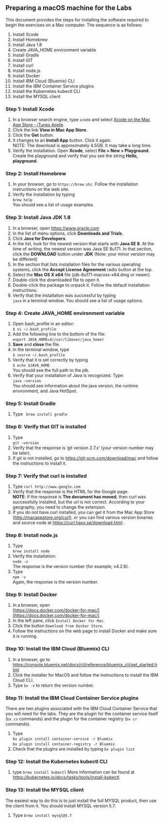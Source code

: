 ## Preparing a macOS machine for the Labs
This document provides the steps for installing the software required to begin the exercises on a Mac computer. The sequence is as follows:  
1. Install Xcode  
2. Install Homebrew  
3. Install Java 1.8  
4. Create JAVA_HOME environment variable
5. Install Gradle  
6. Install GIT  
7. Install curl  
8. Install node.js   
9. Install Docker  
10. Install IBM Cloud (Bluemix) CLI  
11. Install the IBM Container Service plugins
12. Install the Kubernetes kubectl CLI
13. Install the MYSQL client

### Step 1: Install Xcode
1.	In a browser search engine, type `xcode` and select [Xcode on the Mac App Store - iTunes Apple]( https://itunes.apple.com/ca/app/xcode/id497799835?mt=12).  
2. Click the link __View in Mac App Store__.
3. Click the __Get__ button.
4. It changes to an __Install App__ button. Click it again.  
NOTE: The download is approximately 4.5GB. It may take a long time.
5. Verify the installation. Open __Xcode__, select __File > New > Playground__. Create the playground and verify that you see the string __Hello, playground__.

### Step 2: Install Homebrew
1. In your browser, go to `https://brew.sh/`. Follow the installation instructions on the web site.
2. Verify the installation by typing  
`brew help`  
You should see a list of usage examples.

### Step 3: Install Java JDK 1.8
1.	In a browser, open https://www.oracle.com
2.	In the list of menu options, click __Downloads and Trials__.
3.	Click __Java for Developers__.
4.	In the list, look for the newest version that starts with __Java SE 8__. At the time of writing, the newest version was Java SE 8u171. In that section, click the __DOWNLOAD__ button under __JDK__ (Note: your minor version may be different)
5.	In the section that lists installation files for the various operating systems, click the __Accept License Agreement__ radio button at the top.
6. Select the __Mac OS X x64__ file (jdk-8u171-macosx-x64.dmg or newer).  
7. Double-click the downloaded file to open it.
8. Double-click the package to unpack it. Follow the default installation instructions.
9. Verify that the installation was successful by typing  
`java` in a terminal window.
You should see a list of usage options.

### Step 4: Create JAVA_HOME environment variable
1. Open bash_profile in an editor:  
`$ vi ~/.bash_profile`
2. Add the following line to the bottom of the file:  
`export JAVA_HOME=$(/usr/libexec/java_home)`
3. __Save__ and __close__ the file.  
4. In the terminal window, type  
`$ source ~/.bash_profile`
5. Verify that it is set correctly by typing  
`$ echo $JAVA_HOME`  
You should see the full path to the jdk.
6. Verify that your installation of Java is recognized. Type:  
`java –version`  
You should see information about the java version, the runtime environment, and Java HotSpot.

### Step 5: Install Gradle
1. Type
` brew install gradle`

### Step 6: Verify that GIT is installed
1. Type  
`git –version`
2. Verify that the response is ‘git version 2.7.x’ (your version number may be later).
3. If git is not installed, go to https://git-scm.com/download/mac and follow the instructions to install it.

### Step 7: Verify that curl is installed
1. Type
`curl http://www.google.com`
2. Verify that the response is the HTML for the Google page.  
**NOTE**: If the response is __The document has moved__, then curl was successfully installed, but the url is not correct. According to your geography, you need to change the extension.
3. If you do not have curl installed, you can get it from the Mac App Store (http://macappstore.org/curl), or you can find various version binaries and source code at https://curl.haxx.se/download.html .

### Step 8: Install node.js
1. Type  
	`brew install node `
2. Verify the installation:  
`node -v`  
The response is the version number (for example, v4.2.6).
3. Type  
`npm -v`  
Again, the response is the version number.

### Step 9: Install Docker
1. In a browser, open   
[https://docs.docker.com/docker-for-mac/](https://docs.docker.com/docker-for-mac/)
2. In the left pane, click `Install Docker for Mac`.
3. Click the button `Download from Docker Store`.
4. Follow the instructions on the web page to install Docker and make sure it is running.

### Step 10: Install the IBM Cloud (Bluemix) CLI
1. In a browser, go to https://console.bluemix.net/docs/cli/reference/bluemix_cli/get_started.html
2. Click the installer for MacOS and follow the instructions to install the IBM Cloud CLI.
3. Type `bx -v` to return the version number.

### Step 11: Install the IBM Cloud Container Service plugins
There are two plugins associated with the IBM Cloud Container Service that you will need for the labs. They are the plugin for the container service itself (`bx cs` commands) and the plugin for the container registry (`bx cr` commands).
1. Type  
`bx plugin install container-service -r Bluemix`<br>
`bx plugin install container-registry -r Bluemix`
2. Check that the plugins are installed by typing
`bx plugin list`

### Step 12: Install the Kubernetes kubectl CLI
1. type
`brew install kubectl`
More information can be found at https://kubernetes.io/docs/tasks/tools/install-kubectl.

### Step 13: Install the MYSQL client
The easiest way to do this is to just install the full MYSQL product, then use the client from it. You should install MYSQL version 5.7.
1. Type
`brew install mysql@5.7`
